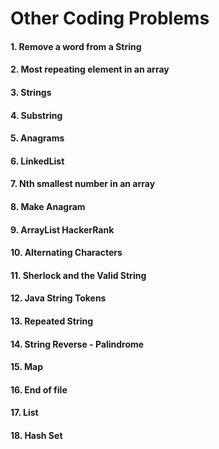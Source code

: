 # Other Coding Problems

#### 1.  Remove a word from a String
#### 2.  Most repeating element in an array
#### 3.  Strings
#### 4.  Substring
#### 5.  Anagrams
#### 6.  LinkedList
#### 7.  Nth smallest number in an array
#### 8.  Make Anagram
#### 9.  ArrayList HackerRank
#### 10. Alternating Characters
#### 11. Sherlock and the Valid String
#### 12. Java String Tokens
#### 13. Repeated String
#### 14. String Reverse - Palindrome
#### 15. Map
#### 16. End of file
#### 17. List
#### 18. Hash Set
 
